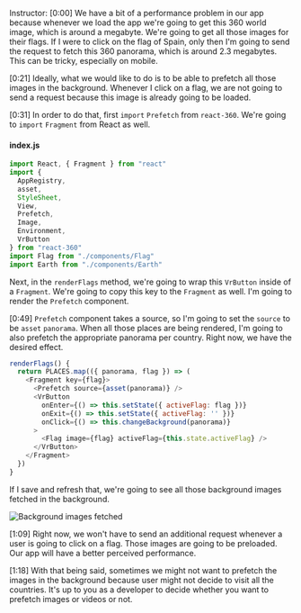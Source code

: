 Instructor: [0:00] We have a bit of a performance problem in our app because whenever we load the app we're going to get this 360 world image, which is around a megabyte. We're going to get all those images for their flags. If I were to click on the flag of Spain, only then I'm going to send the request to fetch this 360 panorama, which is around 2.3 megabytes. This can be tricky, especially on mobile.

[0:21] Ideally, what we would like to do is to be able to prefetch all those images in the background. Whenever I click on a flag, we are not going to send a request because this image is already going to be loaded.

[0:31] In order to do that, first `import` `Prefetch` from `react-360`. We're going to `import` `Fragment` from React as well.

#### index.js

```js
import React, { Fragment } from "react"
import {
  AppRegistry,
  asset,
  StyleSheet,
  View,
  Prefetch,
  Image,
  Environment,
  VrButton
} from "react-360"
import Flag from "./components/Flag"
import Earth from "./components/Earth"
```

Next, in the `renderFlags` method, we're going to wrap this `VrButton` inside of a `Fragment`. We're going to copy this key to the `Fragment` as well. I'm going to render the `Prefetch` component.

[0:49] `Prefetch` component takes a source, so I'm going to set the `source` to be `asset` `panorama`. When all those places are being rendered, I'm going to also prefetch the appropriate panorama per country. Right now, we have the desired effect.

```js
renderFlags() {
  return PLACES.map(({ panorama, flag }) => (
    <Fragment key={flag}>
      <Prefetch source={asset(panorama)} />
      <VrButton
        onEnter={() => this.setState({ activeFlag: flag })}
        onExit={() => this.setState({ activeFlag: '' })}
        onClick={() => this.changeBackground(panorama)}
      >
        <Flag image={flag} activeFlag={this.state.activeFlag} />
      </VrButton>
    </Fragment>
  })
}
```

If I save and refresh that, we're going to see all those background images fetched in the background.

![Background images fetched](https://res.cloudinary.com/dg3gyk0gu/image/upload/v1561149314/transcript-images/use-prefetch-component-to-fetch-images-before-they-are-needed-in-react-360-back-ground-images-fetched.png)

[1:09] Right now, we won't have to send an additional request whenever a user is going to click on a flag. Those images are going to be preloaded. Our app will have a better perceived performance.

[1:18] With that being said, sometimes we might not want to prefetch the images in the background because user might not decide to visit all the countries. It's up to you as a developer to decide whether you want to prefetch images or videos or not.
